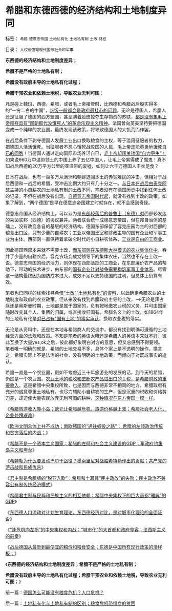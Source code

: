 # 希腊和东德西德的经济结构和土地制度异同

标签： `希腊` `德意志帝国` `土地私有化` `土地私有制` `土改` `财经` 

目录： `人权价值观现代国际社会和军事`

**东西德的经济结构和土地制度差异；**

**希腊不是严格的土地私有制；**

**希腊没有政府主导的土地私有化过程；**

**希腊干预农业和依赖土地税，导致农业无利可图**；

凡是碰上魏玛，西德，希腊，或者毛上帝接管时，比西德和希腊战后殷实得多的“一穷二白的中国”，[吃饭一般都会是政府最挂心的问题](../../../2009/11/21/中国历史人口和国际市场及国家粮食安全.md)。无论是德国人，希腊人还是征服了德国的西方盟国，甚至腆着脸皮掠夺生存物资的苏联，[都是没有象毛上帝那样具有“那朝那代没饿死人”的革命乐观主义精神](../../../2012/5/19/公有制的饥饿和社会主义的饥荒.md)。法国曾向英美坚持要把德国变成一个纯粹的农业国，最终发现该政策，将导致德国人的大饥荒而作罢。

在战后条件下剥夺德国人发展工业出口换取粮食的主权，等于滥用征服者的权力，把德国人活活饿死。当征服者不忍心饿死战败国的人民，[毛上帝却能英勇地饿死自已的同胞](../../../2011/1/21/香港模式和日本鬼子“人肉开采”.md)！当德国人通过走向国际市场养活自已，[毛上帝却闭关锁国“自力更生”！](../../../2008/12/29/所谓的自力更生大错特错.md)如果说960万中温带领土的中国上养了五亿中国人，让毛上帝累得成了魔鬼！真不知战后西德的20万平方公里的亚温带的废墟，如何让六千万德国人丰衣足食？

日本在战后，也有一百多万从满洲和朝鲜退回本土的赤贫难民的冲击，但相对于战后西德和一战后的希腊，受冲击比例大约只有几十分之一。[与日本在战后由麦克阿瑟主持的小自耕农的土地私有制的土改](../../../2012/6/4/法西斯主义在德意日轴心国的合理性.md)不同，笔者没有在德国历史中找到任何土改的记录。不但在战后没有出现，[自德意志帝国时代起](../../../2010/3/18/旧德国是爱国分子追求的理想帝国.md)，就没有找到土改的政策。如果了解到，“两个德国”是早在德意志帝国建立时就存在，就不会感到奇怪。

德意志帝国从经济结构上，可以认为是[东部较落后的普鲁士（东德）对](../../../2009/6/25/第一个实践马恩主义社会制度设想的世界军事强国.md)西部较发达的莱茵联邦（西德）的协议兼并。两者联合统一成德意志帝国，但在邦自治体的基础上，没有改变各自的基层的经济结构。德国东部保留了容克庄园为主的对西部的粮食出口区，只有少量的自耕农；工业以帝国王室和财政主导的国有企业和军事工业为主体。西部则一直保持着拿破仑时代的小自耕农体系，[工业是自由的工商业](../../../2009/12/13/希特勒德国低效地浪费了百年市场经济的积累.md)。

因此德国西部本来就不需要土改，[而东部则在东德斯大林模式的农业集体化中](../../../2011/11/22/农业集约化不一定提高效率；农业补贴降低了生产效率；.md)，吞并了少量的自耕农后，容克农场变成党领导下的集体农庄，当然也不存在土改一说。德意志帝国的经济活力，则体现在西部活跃的工商业，在东部廉价农产品的帮助下，带动的技术进步，由东部的[国有企业针对战争需要构筑军事工业体系](../../../2011/11/5/国企名“企”不是企业，国企是国防单位.md)。尽管这一结构最终因为国防成本过大，成效不足以支持德国的胜利，但总体上仍算有效。

笔者也已同样的线索找寻希[借“土改”“土地私有化”的资料](../../../2009/1/20/把土地产权还给农民，让土地私有化！.md)，以此确定希腊农业的土地制度和政府的农业政策。但从来没有找到希腊政府主导的土改，——>无论是拜占庭还是奥斯曼时期，土地都是属于国家的，负有按地缴农业税的义务，并可由国家随时改变其个人、集团的归属，或直接收归国有。希腊名义上的土改，如1864年的土地私有化是[对已占有“国有土地”的事实承认](../../../2011/11/18/农村的社会特性是围绕土地的惰性.md)，换取农业税的落实。

无论是从资料中，还是在本地与希腊商人的交谈中，都没有找到明确可遵循的土地经营方面的法规和政策。不知是笔者的英语太糟还是希腊人的英语本来就不好，彼此互换了大量yes,ok之后，彼此都好象明白对方的意思，但又总感到不得要领。笔者唯一明确的就是，希腊的土地交易不多，具体个案上是不透明的操作。换言之，希腊实际上不是法治的社会，没有明确的土地政策，而倾向于对既成事实的追认。

希腊一直是一个农业国，假如不考虑近三十年旅游业的发展的话，到今天的希腊，仍然是一个农业国。[农业土地的税收和垄断农产品进出口的关税，是希腊财政的重要收入](../../../2011/11/18/农民工不因人口红利，农业费改税过程关系重大.md)。这是希腊中央集权所致，也是因而与西德非常不相同的地方。希腊政府有充分的诚意尊重土地私有，也尽力辅助小自耕农的生产，但是沉重的税收和价格剪刀差，却迫使大量农民放弃无利可图的耕种，[这种情况与东方帝国一模一样](../../../2011/11/25/英式农奴义务和中世纪“自由的空气”的传说.md)。

《[希腊旅游收入靠小岛；欧元让希腊越危机，旅游价格越上涨；希腊社会老人化，企业处境艰难](../../../2012/8/29/希腊旅游收入靠小岛；.md)》

《[欧洲文明总体上并不成功；南欧猪国的“通往奴役之路”；
希腊的左倾政治传统和贫穷落后的内战；](../../../2012/8/29/欧洲文明总体上不成功.md)》

《[希腊不是一个资本主义国家；希腊的左倾和社会主义建设的GDP；军政府钓鱼岛主义和垮台](../../../2012/8/29/希腊不是资本主义，希腊的钓鱼岛.md)》

《[希特勒为什么要发动巴尔干战役？墨索里尼对战胜希特勒作出的贡献；共产党的游击战和民族仇杀](../../../2012/8/30/希腊国王，希特勒，墨索里尼的巴尔干战役.md)》

《[君主制是希腊版的“脱亚入欧”；希腊和土耳其“民主政改”的失败；民主政治不兼容公有制传统经济模式](../../../2012/8/30/希腊国王，希特勒，墨索里尼的巴尔干战役.md)》

《[希腊君主制与民粹和民族主义的相互依赖；希腊中央集权下的巨大首都“雅典”的GDP](../../../2012/8/30/希腊君主制与民粹和民族主义，巨大的首都和GDP.md)》

《[东西德人口流动对计划生育理论，东西德经济对比，是对城市化理论的全面证否](../../../2012/8/31/东西德对计划生育和城市化理论的全面证否！.md)》

《[“逢危机向左拐”的中央集权和内战；“城市化”的大首都和政府食客；法西斯主义的前奏](../../../2012/8/31/“城市化”的大首都和政府食客，法西斯主义的前奏.md)》

《[战后德国从最贵到最便宜的粮价和粮食安全；东德是中国所有现行政策的活样板；](../../../2012/9/2/德国怎么可能没有粮食危机？人口危机？.md)》

《**东西德的经济结构和土地制度差异；希腊不是严格的土地私有制；**

**希腊没有政府主导的土地私有化过程；希腊干预农业和依赖土地税，导致农业无利可图**；》

前一篇：[德国怎么可能没有粮食危机？人口危机？](../../../2012/9/2/德国怎么可能没有粮食危机？人口危机？.md)

后一篇：[土地私有化与土地私有制的区别；粮食危机恐惧症的贫困](../../../2012/9/2/土地私有化与土地私有制的区别；粮食危机恐惧症的贫困.md)